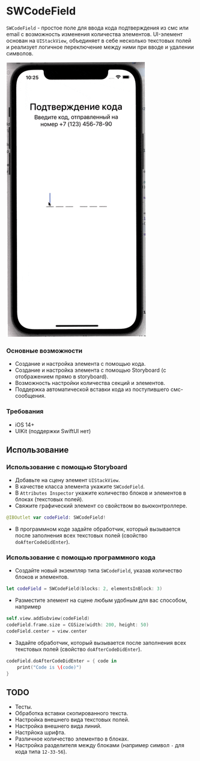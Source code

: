 # SWCodeField

`SWCodeField` - простое поле для ввода кода подтверждения из смс или email с возможность изменения количества элементов. UI-элемент основан на `UIStackView`, объединяет в себе несколько текстовых полей и реализует логичное переключение между ними при вводе и удалении символов.

![Внешний вид элемента](img/Demonstrate.gif)

### Основные возможности

- Создание и настройка элемента с помощью кода.
- Создание и настройка элемента с помощью Storyboard (с отображением прямо в storyboard).
- Возможность настройки количества секций и элементов.
- Поддержка автоматической вставки кода из поступившего смс-сообщения.

### Требования

- iOS 14+
- UIKit (поддержки SwiftUI нет)

## Использование

### Использование с помощью Storyboard

- Добавьте на сцену элемент `UIStackView`.
- В качестве класса элемента укажите `SWCodeField`.
- В `Attributes Inspector` укажите количество блоков и элементов в блоках (текстовых полей).
- Свяжите графический элемент со свойством во вьюконтроллере.

```swift
@IBOutlet var codeField: SWCodeField!
```

- В программном коде задайте обработчик, который вызывается после заполнения всех текстовых полей (свойство `doAfterCodeDidEnter`).

 ### Использование с помощью программного кода
 
- Создайте новый экземпляр типа `SWCodeField`, указав количество блоков и элементов.
 
```swift
let codeField = SWCodeField(blocks: 2, elementsInBlock: 3)
```
 
 - Разместите элемент на сцене любым удобным для вас способом, например
 
```swift
self.view.addSubview(codeField)
codeField.frame.size = CGSize(width: 200, height: 50)
codeField.center = view.center
```
 
 - Задайте обработчик, который вызывается после заполнения всех текстовых полей (свойство `doAfterCodeDidEnter`).
 
```swift
codeField.doAfterCodeDidEnter = { code in
    print("Code is \(code)")
}
```
 
## TODO

- Тесты.
- Обработка вставки скопированного текста.
- Настройка внешнего вида текстовых полей.
- Настройка внешнего вида линий.
- Настрйока шрифта.
- Различное количество элементво в блоках.
- Настройка разделителя между блоками (например символ `-` для кода типа `12-33-56`).
